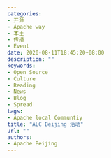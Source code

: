 ```yaml
---
categories:
- 开源
- Apache way
- 本土
- 传播
- Event
date: 2020-08-11T18:45:20+08:00
description: ""
keywords:
- Open Source
- Culture
- Reading
- News
- Blog
- Spread
tags:
- Apache local Communtiy 
title: "ALC Beijing 活动"
url: ""
authors:
- Apache Beijing
---
```

